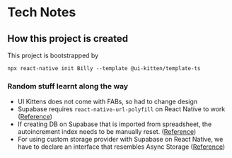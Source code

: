 # Tech Notes

## How this project is created

This project is bootstrapped by 
```
npx react-native init Billy --template @ui-kitten/template-ts
```

### Random stuff learnt along the way

- UI Kittens does not come with FABs, so had to change design
- Supabase requires `react-native-url-polyfill` on React Native to work ([Reference](https://justinnoel.dev/2020/12/08/react-native-urlsearchparams-error-not-implemented/))
- If creating DB on Supabase that is imported from spreadsheet, the autoincrement index needs to be manually reset. ([Reference](https://github.com/supabase/supabase/issues/1804))
- For using custom storage provider with Supabase on React Native, we have to declare an interface that resembles Async Storage ([Reference](https://github.com/supabase/supabase/issues/6348))